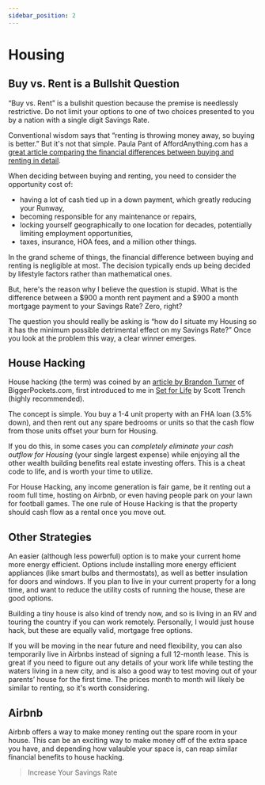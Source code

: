 ```yaml
---
sidebar_position: 2
---
```


# Housing

## Buy vs. Rent is a Bullshit Question

“Buy vs. Rent” is a bullshit question because the premise is needlessly restrictive. Do not limit your options to one of two choices presented to you by a nation with a single digit Savings Rate. 

Conventional wisdom says that “renting is throwing money away, so buying is better.” But it's not that simple. Paula Pant of AffordAnything.com has a [great article comparing the financial differences between buying and renting in detail](https://affordanything.com/is-renting-better-than-buying-should-i-rent-or-buy/). 

When deciding between buying and renting, you need to consider the opportunity cost of:
- having a lot of cash tied up in a down payment, which greatly reducing your Runway,
- becoming responsible for any maintenance or repairs,
- locking yourself geographically to one location for decades, potentially limiting employment opportunities,
- taxes, insurance, HOA fees, and a million other things.

In the grand scheme of things, the financial difference between buying and renting is negligible at most. The decision typically ends up being decided by lifestyle factors rather than mathematical ones. 

But, here's the reason why I believe the question is stupid. What is the difference between a $900 a month rent payment and a $900 a month mortgage payment to your Savings Rate? Zero, right?

The question you should really be asking is “how do I situate my Housing so it has the minimum possible detrimental effect on my Savings Rate?” Once you look at the problem this way, a clear winner emerges. 

## House Hacking

House hacking (the term) was coined by an [article by Brandon Turner](https://www.biggerpockets.com/blog/2013-11-02-hack-housing-get-paid-live-free) of BiggerPockets.com, first introduced to me in [Set for Life](https://www.amazon.com/Set-Life-Dominate-Money-American-ebook/dp/B06Y15M786/ref=sr_1_2?crid=36UFYADVB3E65&dchild=1&keywords=set+for+life+scott+trench&qid=1628033342&sprefix=set+for+life+scott%2Caps%2C178&sr=8-2) by Scott Trench (highly recommended).

The concept is simple. You buy a 1-4 unit property with an FHA loan (3.5% down), and then rent out any spare bedrooms or units so that the cash flow from those units offset your burn for Housing. 

If you do this, in some cases you can *completely eliminate your cash outflow for Housing* (your single largest expense) while enjoying all the other wealth building benefits real estate investing offers. This is a cheat code to life, and is worth your time to utilize.

For House Hacking, any income generation is fair game, be it renting out a room full time, hosting on Airbnb, or even having people park on your lawn for football games. The one rule of House Hacking is that the property should cash flow as a rental once you move out.

## Other Strategies

An easier (although less powerful) option is to make your current home more energy efficient. Options include installing more energy efficient appliances (like smart bulbs and thermostats), as well as better insulation for doors and windows. If you plan to live in your current property for a long time, and want to reduce the utility costs of running the house, these are good options.

Building a tiny house is also kind of trendy now, and so is living in an RV and touring the country if you can work remotely. Personally, I would just house hack, but these are equally valid, mortgage free options.

If you will be moving in the near future and need flexibility, you can also temporarily live in Airbnbs instead of signing a full 12-month lease. This is great if you need to figure out any details of your work life while testing the waters living in a new city, and is also a good way to test moving out of your parents’ house for the first time. The prices month to month will likely be similar to renting, so it's worth considering. 

## Airbnb

Airbnb offers a way to make money renting out the spare room in your house. This can be an exciting way to make money off of the extra space you have, and depending how valauble your space is, can reap similar financial benefits to house hacking.

>Increase Your Savings Rate
